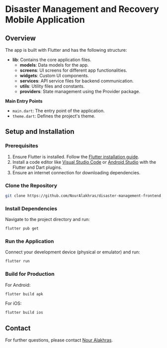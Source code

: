 # Disaster Management and Recovery Mobile Application



## Overview

The app is built with Flutter and has the following structure:

- **lib**: Contains the core application files.
  - **models**: Data models for the app.
  - **screens**: UI screens for different app functionalities.
  - **widgets**: Custom UI components.
  - **services**: API service files for backend communication.
  - **utils**: Utility files and constants.
  - **providers**: State management using the Provider package.

**Main Entry Points**

- `main.dart`: The entry point of the application.
- `theme.dart`: Defines the project's theme.

## Setup and Installation

### Prerequisites

1. Ensure Flutter is installed. Follow the [Flutter installation guide](https://flutter.dev/docs/get-started/install).
2. Install a code editor like [Visual Studio Code](https://code.visualstudio.com/) or [Android Studio](https://developer.android.com/studio) with the Flutter and Dart plugins.
3. Ensure an internet connection for downloading dependencies.

### Clone the Repository

```bash
git clone https://github.com/NourAlakhras/disaster-management-frontend.git
```

### Install Dependencies

Navigate to the project directory and run:

```bash
flutter pub get
```

### Run the Application

Connect your development device (physical or emulator) and run:

```bash
flutter run
```

### Build for Production

For Android:

```bash
flutter build apk
```

For iOS:

```bash
flutter build ios
```

## Contact

For further questions, please contact [Nour Alakhras](mailto:nooralakhras999@hotmail.com).


```
